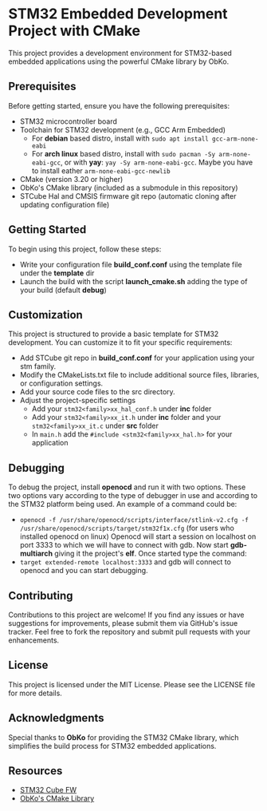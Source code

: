 # STM32 Embedded Development Project with CMake
This project provides a development environment for STM32-based embedded applications using the powerful CMake library by ObKo.

## Prerequisites
Before getting started, ensure you have the following prerequisites:

- STM32 microcontroller board
- Toolchain for STM32 development (e.g., GCC Arm Embedded)
	* For **debian** based distro, install with `sudo apt install gcc-arm-none-eabi`
	* For **arch linux** based distro, install with `sudo pacman -Sy arm-none-eabi-gcc`, or with **yay**: `yay -Sy arm-none-eabi-gcc`. Maybe you have to install eather `arm-none-eabi-gcc-newlib`
- CMake (version 3.20 or higher)
- ObKo's CMake library (included as a submodule in this repository)
- STCube Hal and CMSIS firmware git repo (automatic cloning after updating configuration file)

## Getting Started
To begin using this project, follow these steps:
- Write your configuration file **build_conf.conf** using the template file under the **template** dir
- Launch the build with the script **launch_cmake.sh** adding the type of your build <debug or release> (default __debug__)

## Customization
This project is structured to provide a basic template for STM32 development. You can customize it to fit your specific requirements:
- Add STCube git repo in **build_conf.conf** for your application using your stm family.
- Modify the CMakeLists.txt file to include additional source files, libraries, or configuration settings.
- Add your source code files to the src directory.
- Adjust the project-specific settings
	* Add your `stm32<family>xx_hal_conf.h` under **inc** folder
	* Add your `stm32<family>xx_it.h` under **inc** folder and your `stm32<family>xx_it.c` under **src** folder
	* In `main.h` add the `#include <stm32<family>xx_hal.h>` for your application

## Debugging
To debug the project, install **openocd** and run it with two options. 
These two options vary according to the type of debugger in use and according to the STM32 platform being used.
An example of a command could be:
- `openocd -f /usr/share/openocd/scripts/interface/stlink-v2.cfg -f /usr/share/openocd/scripts/target/stm32f1x.cfg` (for users who installed openocd on linux)
Openocd will start a session on localhost on port 3333 to which we will have to connect with gdb.
Now start **gdb-multiarch** giving it the project's **elf**.
Once started type the command:
- `target extended-remote localhost:3333`
and gdb will connect to openocd and you can start debugging.

## Contributing
Contributions to this project are welcome! If you find any issues or have suggestions for improvements, please submit them via GitHub's issue tracker. Feel free to fork the repository and submit pull requests with your enhancements.

## License
This project is licensed under the MIT License. Please see the LICENSE file for more details.

## Acknowledgments
Special thanks to **ObKo** for providing the STM32 CMake library, which simplifies the build process for STM32 embedded applications.

## Resources
- [STM32 Cube FW](https://github.com/STMicroelectronics)
- [ObKo's CMake Library](https://github.com/ObKo/stm32-cmake)
